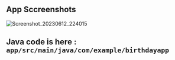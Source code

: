 
## App Sccreenshots


![Screenshot_20230612_224015](https://github.com/BoiAkay/welcome_android_app/assets/82391654/7f6784eb-e922-46f8-a37f-20ab8f7fb7f9)
## Java code is here : `app/src/main/java/com/example/birthdayapp`
